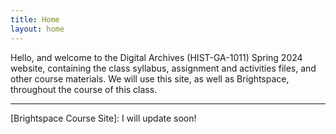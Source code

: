 ```yaml
---
title: Home
layout: home
---
```


Hello, and welcome to the Digital Archives (HIST-GA-1011) Spring 2024 website, containing the class syllabus, assignment and activities files, and other course materials. We will use this site, as well as Brightspace, throughout the course of this class.

----

[Brightspace Course Site]: I will update soon!
